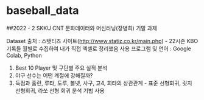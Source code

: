 # baseball_data
##2022 - 2 SKKU CNT 문화데이터와 머신러닝(장병희) 기말 과제

Dataset 출처 : 스탯티즈 사이트(http://www.statiz.co.kr/main.php) - 22시즌 KBO 기록들 월별로 수집하여 내가 직접 엑셀로 정리했음
사용 프로그램 및 언어 : Google Colab, Python

1. Best 10 Player 및 구단별 주요 실적 분석
2. 야구 선수는 어떤 계절에 강해질까?
3. 득점과 홈런, 루타, 도루, 볼넷, 사구, 고4, 희타의 상관관계 - 표준 선형회귀, 릿지 선형회귀, 라쏘 선형 회귀 분석 기법 사용
